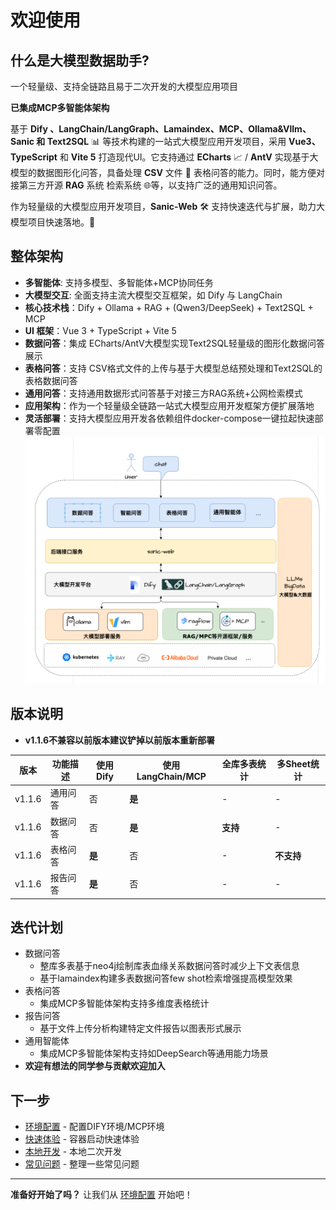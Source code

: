 # 欢迎使用
 
## 什么是大模型数据助手?

一个轻量级、支持全链路且易于二次开发的大模型应用项目 

**已集成MCP多智能体架构**

基于 **Dify 、LangChain/LangGraph、Lamaindex、MCP、Ollama&Vllm、Sanic 和 Text2SQL** 📊 等技术构建的一站式大模型应用开发项目，采用 
**Vue3、TypeScript** 和 
**Vite 5** 
打造现代UI。它支持通过 **ECharts** 📈 / **AntV**
实现基于大模型的数据图形化问答，具备处理 **CSV** 文件 📂 表格问答的能力。同时，能方便对接第三方开源 **RAG** 系统 检索系统 🌐等，以支持广泛的通用知识问答。

作为轻量级的大模型应用开发项目，**Sanic-Web** 🛠️ 支持快速迭代与扩展，助力大模型项目快速落地。🚀

## 整体架构
- **多智能体**: 支持多模型、多智能体+MCP协同任务
- **大模型交互**: 全面支持主流大模型交互框架，如 Dify 与 LangChain
- **核心技术栈**：Dify + Ollama + RAG + (Qwen3/DeepSeek) + Text2SQL + MCP
- **UI 框架**：Vue 3 + TypeScript + Vite 5
- **数据问答**：集成 ECharts/AntV大模型实现Text2SQL轻量级的图形化数据问答展示
- **表格问答**：支持 CSV格式文件的上传与基于大模型总结预处理和Text2SQL的表格数据问答
- **通用问答**：支持通用数据形式问答基于对接三方RAG系统+公网检索模式
- **应用架构**：作为一个轻量级全链路一站式大模型应用开发框架方便扩展落地
- **灵活部署**：支持大模型应用开发各依赖组件docker-compose一键拉起快速部署零配置
![image](images/app-01.png)

## 版本说明
- **v1.1.6不兼容以前版本建议铲掉以前版本重新部署**

| 版本     | 功能描述 | 使用Dify | 使用LangChain/MCP | 全库多表统计 | 多Sheet统计 |
|--------|------|--------|-----------------|--------|----------|     
| v1.1.6 | 通用问答 | 否      | **是**           | -      | -        |
| v1.1.6 | 数据问答 | 否      | **是**           | **支持** | -        |
| v1.1.6 | 表格问答 | **是**  | 否               | -      | **不支持**  |
| v1.1.6 | 报告问答 | **是**  | 否               | -      | -        |

## 迭代计划
- 数据问答
    - 整库多表基于neo4j绘制库表血缘关系数据问答时减少上下文表信息
    - 基于lamaindex构建多表数据问答few shot检索增强提高模型效果
- 表格问答
    - 集成MCP多智能体架构支持多维度表格统计
- 报告问答
    - 基于文件上传分析构建特定文件报告以图表形式展示
- 通用智能体
    - 集成MCP多智能体架构支持如DeepSearch等通用能力场景
- **欢迎有想法的同学参与贡献欢迎加入**
## 下一步
- [环境配置](environment.md) - 配置DIFY环境/MCP环境
- [快速体验](quick-start.md) -  容器启动快速体验
- [本地开发](local-development.md) - 本地二次开发 
- [常见问题](faq.md) - 整理一些常见问题

---
**准备好开始了吗？** 让我们从 [环境配置](environment.md) 开始吧！